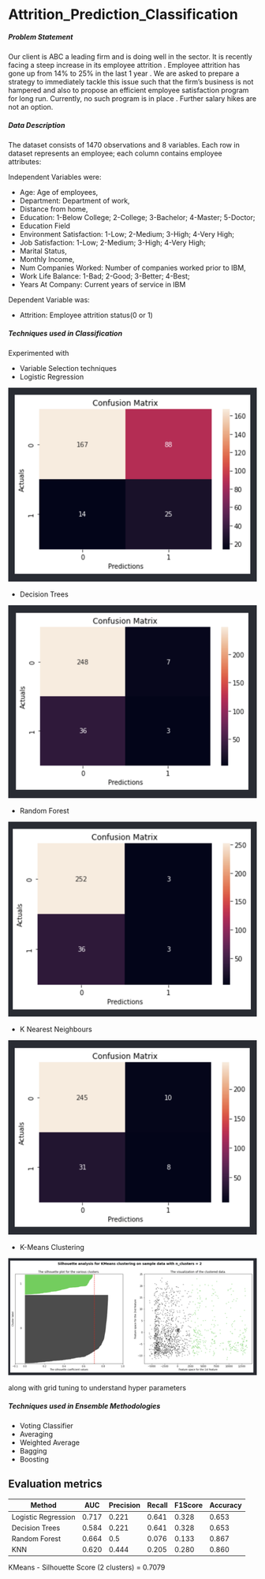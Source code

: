 # Attrition_Prediction_Classification

##### **Problem Statement**
Our client is ABC a leading firm and is doing well in the sector. It is recently facing a steep increase in its employee attrition . Employee attrition has gone up from 14% to 25% in the last 1 year . We are asked to prepare a strategy to immediately tackle this issue such that the firm’s business is not hampered and also to propose an efficient employee satisfaction program for long run. Currently, no such program is in place . Further salary hikes are not an option.

##### **Data Description**
The dataset consists of 1470 observations and 8 variables. Each row in dataset represents an employee; each column contains employee attributes:

Independent Variables were:

- Age: Age of employees,
- Department: Department of work,
- Distance from home,
- Education: 1-Below College; 2-College; 3-Bachelor; 4-Master; 5-Doctor;
- Education Field
- Environment Satisfaction: 1-Low; 2-Medium; 3-High; 4-Very High;
- Job Satisfaction: 1-Low; 2-Medium; 3-High; 4-Very High;
- Marital Status,
- Monthly Income,
- Num Companies Worked: Number of companies worked prior to IBM,
- Work Life Balance: 1-Bad; 2-Good; 3-Better; 4-Best;
- Years At Company: Current years of service in IBM

Dependent Variable was:
- Attrition: Employee attrition status(0 or 1)

##### **Techniques used in Classification**
Experimented with 
- Variable Selection techniques
- Logistic Regression

![alt text](https://github.com/Kensaroven/Attrition_Prediction_Classification/blob/main/Logistic%20CF.png?raw=true)

- Decision Trees

![alt text](https://github.com/Kensaroven/Attrition_Prediction_Classification/blob/main/Decision%20Tree%20CF.png?raw=true)

- Random Forest

![alt text](https://github.com/Kensaroven/Attrition_Prediction_Classification/blob/main/Random%20Forest%20CF.png?raw=true)

- K Nearest Neighbours

![alt text](https://github.com/Kensaroven/Attrition_Prediction_Classification/blob/main/KNN%20CF.png?raw=true)

- K-Means Clustering

![alt text](https://github.com/Kensaroven/Attrition_Prediction_Classification/blob/main/KMeans%20CF.png?raw=true)

along with grid tuning to understand hyper parameters

##### **Techniques used in Ensemble Methodologies**
- Voting Classifier
- Averaging
- Weighted Average
- Bagging
- Boosting


## Evaluation metrics


| Method | AUC | Precision | Recall | F1Score | Accuracy |
| ------------- | ------------- | ------------- | ------------- | ------------- | ------------- |
| Logistic Regression  | 0.717 | 0.221 | 0.641 | 0.328 | 0.653 |
| Decision Trees  | 0.584 | 0.221 | 0.641 | 0.328 | 0.653 |
| Random Forest  | 0.664 | 0.5 | 0.076 | 0.133 | 0.867 |
| KNN  | 0.620 | 0.444 | 0.205 | 0.280 | 0.860 |

KMeans  - Silhouette Score (2 clusters) = 0.7079


